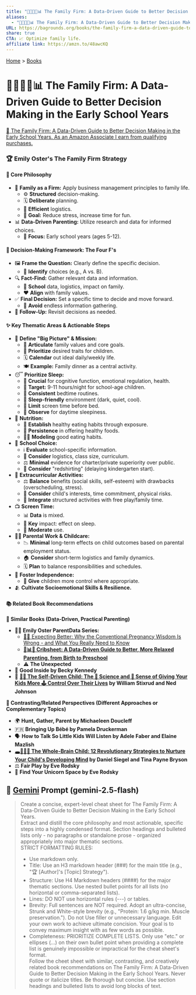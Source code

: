 ```yaml
---
title: "👨‍👩‍👧‍👦📊 The Family Firm: A Data-Driven Guide to Better Decision Making in the Early School Years"
aliases:
  - "👨‍👩‍👧‍👦📊 The Family Firm: A Data-Driven Guide to Better Decision Making in the Early School Years"
URL: https://bagrounds.org/books/the-family-firm-a-data-driven-guide-to-better-decision-making-in-the-early-school-years
share: true
CTA: 📈 Optimize family life.
affiliate link: https://amzn.to/48awcKQ
---
```

[Home](../index.md) > [Books](./index.md)  
# 👨‍👩‍👧‍👦📊 The Family Firm: A Data-Driven Guide to Better Decision Making in the Early School Years  
[🛒 The Family Firm: A Data-Driven Guide to Better Decision Making in the Early School Years. As an Amazon Associate I earn from qualifying purchases.](https://amzn.to/48awcKQ)  
  
### 🏆 Emily Oster's The Family Firm Strategy  
  
#### 🎯 Core Philosophy  
  
* 🏢 **Family as a Firm:** Apply business management principles to family life.  
    * ⚙️ **Structured** decision-making.  
    * 🗓️ **Deliberate** planning.  
    * 🚚 **Efficient** logistics.  
    * 🎯 **Goal:** Reduce stress, increase time for fun.  
* 📊 **Data-Driven Parenting:** Utilize research and data for informed choices.  
    * 👧 **Focus:** Early school years (ages 5-12).  
  
#### 🧮 Decision-Making Framework: The Four F's  
  
* 🖼️ **Frame the Question:** Clearly define the specific decision.  
    * 🤔 **Identify** choices (e.g., A vs. B).  
* 🔍 **Fact-Find:** Gather relevant data and information.  
    * 🏫 **School** data, logistics, impact on family.  
    * ❤️ **Align** with family values.  
* ✅ **Final Decision:** Set a specific time to decide and move forward.  
    * 🛑 **Avoid** endless information gathering.  
* 🔄 **Follow-Up:** Revisit decisions as needed.  
  
#### ✨ Key Thematic Areas & Actionable Steps  
  
* 🧭 **Define "Big Picture" & Mission:**  
    * 💖 **Articulate** family values and core goals.  
    * 🌟 **Prioritize** desired traits for children.  
    * 🗓️ **Calendar** out ideal daily/weekly life.  
    * 🍽️ **Example:** Family dinner as a central activity.  
* 😴 **Prioritize Sleep:**  
    * 🧠 **Crucial** for cognitive function, emotional regulation, health.  
    * 🎯 **Target:** 9-11 hours/night for school-age children.  
    * 🛌 **Consistent** bedtime routines.  
    * 🌃 **Sleep-friendly** environment (dark, quiet, cool).  
    * 📱 **Limit** screen time before bed.  
    * 🥱 **Observe** for daytime sleepiness.  
* 🍎 **Nutrition:**  
    * 🥗 **Establish** healthy eating habits through exposure.  
    * 🥕 **Persistence** in offering healthy foods.  
    * 🧑‍🍳 **Modeling** good eating habits.  
* 🏫 **School Choice:**  
    * ℹ️ **Evaluate** school-specific information.  
    * 🚌 **Consider** logistics, class size, curriculum.  
    * ⚖️ **Minimal** evidence for charter/private superiority over public.  
    * 👶 **Consider** "redshirting" (delaying kindergarten start).  
* 🤸 **Extracurricular Activities:**  
    * ⚖️ **Balance** benefits (social skills, self-esteem) with drawbacks (overscheduling, stress).  
    * 🧸 **Consider** child's interests, time commitment, physical risks.  
    * 🧩 **Integrate** structured activities with free play/family time.  
* 📺 **Screen Time:**  
    * 📊 **Data** is mixed.  
    * 🔑 **Key** impact: effect on sleep.  
    * 📱 **Moderate** use.  
* 👩‍💻 **Parental Work & Childcare:**  
    * 📉 **Minimal** long-term effects on child outcomes based on parental employment status.  
    * 🏠 **Consider** short-term logistics and family dynamics.  
    * 🗓️ **Plan** to balance responsibilities and schedules.  
* 🌱 **Foster Independence:**  
    * 🔑 **Give** children more control where appropriate.  
* 🫂 **Cultivate Socioemotional Skills & Resilience.**  
  
#### 📚 Related Book Recommendations  
  
**📖 Similar Books (Data-Driven, Practical Parenting)**  
  
* 👩‍⚕️ **Emily Oster ParentData Series:**  
    * [🫄➕ Expecting Better: Why the Conventional Pregnancy Wisdom Is Wrong - and What You Really Need to Know](./expecting-better.md)  
    * **[👶📊😌 Cribsheet: A Data-Driven Guide to Better, More Relaxed Parenting, from Birth to Preschool](./cribsheet.md)**  
    * ⚠️ **The Unexpected**  
* 💖 **Good Inside by Becky Kennedy**  
* 🚀 **[👨‍🚀 The Self-Driven Child: The 🔬 Science and 🤔 Sense of Giving Your Kids More 🕹️ Control Over Their Lives](./the-self-driven-child.md) by William Stixrud and Ned Johnson**  
  
**🤔 Contrasting/Related Perspectives (Different Approaches or Complementary Topics)**  
  
* 🌍 **Hunt, Gather, Parent by Michaeleen Doucleff**  
* 🇫🇷 **Bringing Up Bébé by Pamela Druckerman**  
* 🗣️ **How to Talk So Little Kids Will Listen by Adele Faber and Elaine Mazlish**  
* **[🕳️🧠👶🏽 The Whole-Brain Child: 12 Revolutionary Strategies to Nurture Your Child's Developing Mind](./the-whole-brain-child.md) by Daniel Siegel and Tina Payne Bryson**  
* ⚖️ **Fair Play by Eve Rodsky**  
* 🦄 **Find Your Unicorn Space by Eve Rodsky**  
  
## 💬 [Gemini](https://gemini.google.com) Prompt (gemini-2.5-flash)  
> Create a concise, expert-level cheat sheet for The Family Firm: A Data-Driven Guide to Better Decision Making in the Early School Years.  
Extract and distill the core philosophy and most actionable, specific steps into a highly condensed format. Section headings and bulleted lists only - no paragraphs or standalone prose - organized appropriately into major thematic sections.  
STRICT FORMATTING RULES:  
> - Use markdown only.  
> - Title: Use an H3 markdown header (###) for the main title (e.g., "🏆 [Author]'s [Topic] Strategy").  
> - Structure: Use H4 Markdown headers (####) for the major thematic sections. Use nested bullet points for all lists (no horizontal or comma-separated lists).  
> - Lines: DO NOT use horizontal rules (---) or tables.  
> - Brevity: Full sentences are NOT required. Adopt an ultra-concise, Strunk and White-style brevity (e.g., "Protein: 1.6 g/kg min. Muscle preservation."). Do not Use filler or unnecessary language. Edit your own work to achieve ultimate concision. Your goal is to convey maximum insight with as few words as possible.  
> - Completeness: PRIORITIZE COMPLETE LISTS. Only use "etc." or ellipses (...) on their own bullet point when providing a complete list is genuinely impossible or impractical for the cheat sheet's format.  
> Follow the cheet sheet with similar, contrasting, and creatively related book recommendations on The Family Firm: A Data-Driven Guide to Better Decision Making in the Early School Years. Never quote or italicize titles. Be thorough but concise. Use section headings and bulleted lists to avoid long blocks of text.